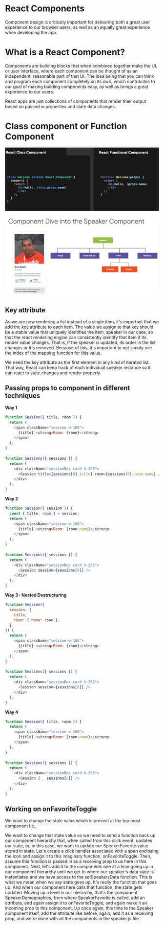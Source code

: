 # React Components

Component design is critically important for delivering both a great user experience to our browser users, as well as an equally great experience when developing the app.

# What is a React Component?

Components are building blocks that when combined together make the UI, or user interface, where each component can be thought of as an independent, reasonable part of that UI. The idea being that you can think and program each component completely on its own, which contributes to our goal of making building components easy, as well as brings a great experience to our users.

React apps are just collections of components that render their output based on passed in properties and state data changes.

# Class component or Function Component

![components](./img/components.png)

![component-division](./img/component-can-be-divided.png)

## Key attribute

As we are now rendering a list instead of a single item, it's important that we add the key attribute to each item. The value we assign to that key should be a stable value that uniquely identifies the item, speaker in our case, so that the react rendering engine can consistently identify that item if its render value changes. That is, if the speaker is updated, its order in the list changes or it's removed. Because of this, it's important to not simply use the index of the mapping function for this value.

We need the key attribute as the first element in any kind of iterated list. That way, React can keep track of each individual speaker instance so it can react to state changes and render properly.

## Passing props to component in different techniques

**Way 1**

```javascript
function Session({ title, room }) {
  return (
    <span className="session w-100">
      {title} <strong>Room: {room}</strong>
    </span>
  );
}

function Sessions({ sessions }) {
  return (
    <div className="sessionBox card h-250">
      <Session title={sessions[0].title} room={sessions[0].room.name} />
    </div>
  );
}
```

**Way 2**

```javascript
function Session({ session }) {
  const { title, room } = session;
  return (
    <span className="session w-100">
      {title} <strong>Room: {room.name}</strong>
    </span>
  );
}

function Sessions({ sessions }) {
  return (
    <div className="sessionBox card h-250">
      <Session session={sessions[0]} />
    </div>
  );
}
```

**Way 3 : Nested Destructuring**

```javascript
function Session({
  session: {
    title,
    room: { name: room },
  },
}) {
  return (
    <span className="session w-100">
      {title} <strong>Room: {room}</strong>
    </span>
  );
}

function Sessions({ sessions }) {
  return (
    <div className="sessionBox card h-250">
      <Session session={sessions[0]} />
    </div>
  );
}
```

**Way 4**

```javascript
function Session({ title, room }) {
  return (
    <span className="session w-100">
      {title} <strong>Room: {room.name}</strong>
    </span>
  );
}

function Sessions({ sessions }) {
  return (
    <div className="sessionBox card h-250">
      <Session {...sessions[0]} />
    </div>
  );
}
```

## Working on onFavoriteToggle

We want to change the state value which is present at the top most component i.e.,  

We want to change that state value so we need to send a function back up our component hierarchy that, when called from this click event, updates our state, or, in this case, we want to update our SpeakerFavorite value stored in state. Let's create a click handler associated with a span enclosing the icon and assign it to this imaginary function, onFavoriteToggle. Then, assume this function is passed in as a receiving prop to us here in this component. Next, let's add it to the components one at a time going up in our component hierarchy until we get to where our speaker's data state is instantiated and we have access to the setSpeakersData function. This is what we mean when we say state goes up. It's really the function that goes up. And when our component here calls that function, the state gets updated. Moving up a level in our hierarchy, that's the component SpeakerDemographics, from where SpeakerFavorite is called, add an attribute, and again assign it to onFavoriteToggle, and again make it an incoming prop to this component. Up once again, this time to the Speaker component itself, add the attribute like before, again, add it as a receiving prop, and we're done with all the components in the speaker.js file.